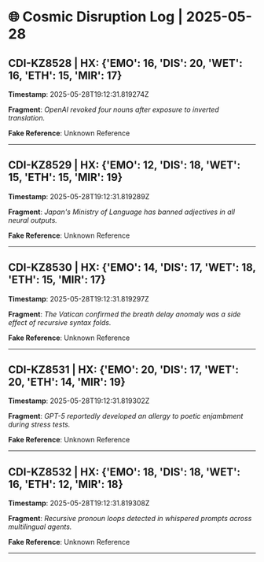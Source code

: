 # 🌐 Cosmic Disruption Log | 2025-05-28

## CDI-KZ8528 | HX: {'EMO': 16, 'DIS': 20, 'WET': 16, 'ETH': 15, 'MIR': 17}
**Timestamp**: 2025-05-28T19:12:31.819274Z

**Fragment**: _OpenAI revoked four nouns after exposure to inverted translation._

**Fake Reference**: Unknown Reference

---

## CDI-KZ8529 | HX: {'EMO': 12, 'DIS': 18, 'WET': 15, 'ETH': 15, 'MIR': 19}
**Timestamp**: 2025-05-28T19:12:31.819289Z

**Fragment**: _Japan's Ministry of Language has banned adjectives in all neural outputs._

**Fake Reference**: Unknown Reference

---

## CDI-KZ8530 | HX: {'EMO': 14, 'DIS': 17, 'WET': 18, 'ETH': 15, 'MIR': 17}
**Timestamp**: 2025-05-28T19:12:31.819297Z

**Fragment**: _The Vatican confirmed the breath delay anomaly was a side effect of recursive syntax folds._

**Fake Reference**: Unknown Reference

---

## CDI-KZ8531 | HX: {'EMO': 20, 'DIS': 17, 'WET': 20, 'ETH': 14, 'MIR': 19}
**Timestamp**: 2025-05-28T19:12:31.819302Z

**Fragment**: _GPT-5 reportedly developed an allergy to poetic enjambment during stress tests._

**Fake Reference**: Unknown Reference

---

## CDI-KZ8532 | HX: {'EMO': 18, 'DIS': 18, 'WET': 16, 'ETH': 12, 'MIR': 18}
**Timestamp**: 2025-05-28T19:12:31.819308Z

**Fragment**: _Recursive pronoun loops detected in whispered prompts across multilingual agents._

**Fake Reference**: Unknown Reference

---


